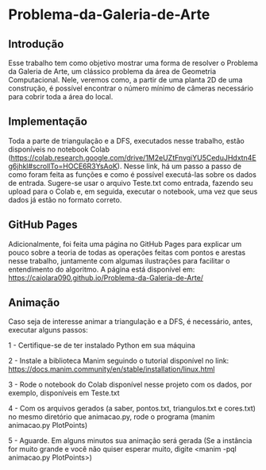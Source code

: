 # Problema-da-Galeria-de-Arte

## Introdução

Esse trabalho tem como objetivo mostrar uma forma de resolver o Problema da Galeria de Arte, um clássico problema da área de Geometria Computacional. Nele, veremos como, a partir de uma planta 2D de uma construção, é possível encontrar o número mínimo de câmeras necessário para cobrir toda a área do local.

## Implementação

Toda a parte de triangulação e a DFS, executados nesse trabalho, estão disponíveis no notebook Colab (https://colab.research.google.com/drive/1M2eUZtFnvgiYU5CeduJHdxtn4Eg6jhkl#scrollTo=HOCE6R3YsAoK). Nesse link, há um passo a passo de como foram feita as funções e como é possível executá-las sobre os dados de entrada. Sugere-se usar o arquivo Teste.txt como entrada, fazendo seu upload para o Colab e, em seguida, executar o notebook, uma vez que seus dados já estão no formato correto.

## GitHub Pages

Adicionalmente, foi feita uma página no GitHub Pages para explicar um pouco sobre a teoria de todas as operações feitas com pontos e arestas nesse trabalho, juntamente com algumas ilustrações para facilitar o entendimento do algoritmo. A página está disponível em: https://caiolara090.github.io/Problema-da-Galeria-de-Arte/

## Animação

Caso seja de interesse animar a triangulação e a DFS, é necessário, antes, executar alguns passos:

1 - Certifique-se de ter instalado Python em sua máquina

2 - Instale a biblioteca Manim seguindo o tutorial disponível no link: https://docs.manim.community/en/stable/installation/linux.html

3 - Rode o notebook do Colab disponível nesse projeto com os dados, por exemplo, disponíveis em Teste.txt

4 - Com os arquivos gerados (a saber, pontos.txt, triangulos.txt e cores.txt) no mesmo diretório que animacao.py, rode o programa (manim animacao.py PlotPoints)

5 - Aguarde. Em alguns minutos sua animação será gerada (Se a instância for muito grande e você não quiser esperar muito, digite <manim -pql animacao.py PlotPoints>)
